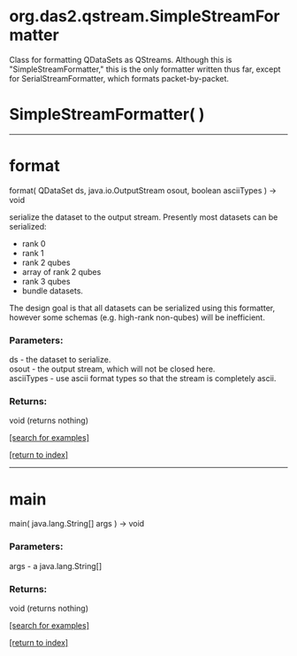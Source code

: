 # org.das2.qstream.SimpleStreamFormatter

Class for formatting QDataSets as QStreams.  Although this is "SimpleStreamFormatter," this is the only formatter written
 thus far, except for SerialStreamFormatter, which formats packet-by-packet.

# SimpleStreamFormatter( )


***
<a name="format"></a>
# format
format( QDataSet ds, java.io.OutputStream osout, boolean asciiTypes ) &rarr; void

serialize the dataset to the output stream.  Presently most datasets can
 be serialized:<ul>
 <li> rank 0
 <li> rank 1
 <li> rank 2 qubes
 <li> array of rank 2 qubes
 <li> rank 3 qubes
 <li> bundle datasets.
 </ul>
 The design goal is that all datasets can be serialized using this formatter,
 however some schemas (e.g. high-rank non-qubes) will be inefficient.

### Parameters:
ds - the dataset to serialize.
<br>osout - the output stream, which will not be closed here.
<br>asciiTypes - use ascii format types so that the stream is completely ascii.

### Returns:
void (returns nothing)


<a href="https://github.com/autoplot/dev/search?q=format&unscoped_q=format">[search for examples]</a>

<a href="https://github.com/autoplot/documentation/blob/master/javadoc/index-all.md">[return to index]</a>

***
<a name="main"></a>
# main
main( java.lang.String[] args ) &rarr; void



### Parameters:
args - a java.lang.String[]

### Returns:
void (returns nothing)


<a href="https://github.com/autoplot/dev/search?q=main&unscoped_q=main">[search for examples]</a>

<a href="https://github.com/autoplot/documentation/blob/master/javadoc/index-all.md">[return to index]</a>

